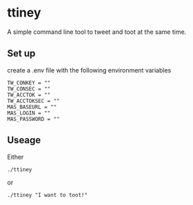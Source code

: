 # ttiney
A simple command line tool to tweet and toot at the same time.

## Set up

create a .env file with the following environment variables

```
TW_CONKEY = ""
TW_CONSEC = ""
TW_ACCTOK = ""
TW_ACCTOKSEC = ""
MAS_BASEURL = ""
MAS_LOGIN = ""
MAS_PASSWORD = ""
```

## Useage

Either

```{bash}
./ttiney
```

or 

```{bash}
./ttiney "I want to toot!"
```
